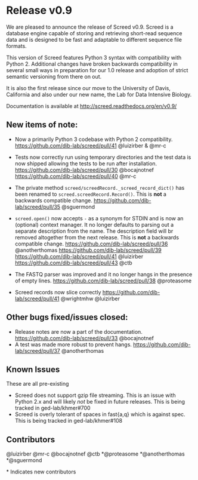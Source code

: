 
# Release v0.9

We are pleased to announce the release of Screed v0.9. Screed is a database
engine capable of storing and retrieving short-read sequence data and is
designed to be fast and adaptable to different sequence file formats.

This version of Screed features Python 3 syntax with compatibility with Python 2. Additional changes have broken backwards compatibility in several small ways in preparation for our 1.0 release and adoption of strict semantic versioning from there on out.

It is also the first release since our move to the University of Davis, California and also under our new name, the Lab for Data Intensive Biology.

Documentation is available at http://screed.readthedocs.org/en/v0.9/

## New items of note:

- Now a primarily Python 3 codebase with Python 2 compatibility. https://github.com/dib-lab/screed/pull/41 @luizirber & @mr-c

- Tests now correctly run using temporary directories and the test data is now shipped allowing the tests to be run after installation. https://github.com/dib-lab/screed/pull/30 @bocajnotnef https://github.com/dib-lab/screed/pull/40 @mr-c
- The private method `screed/screedRecord._screed_record_dict()` has been renamed to `screed.screedRecord.Record()`. This is **not** a backwards compatible change. https://github.com/dib-lab/screed/pull/35 @sguermond
- `screed.open()` now accepts `-` as a synonym for STDIN and is now an (optional) context manager. It no longer defaults to parsing out a separate description from the name. The description field will br removed altogether from the next release. This is **not** a backwards compatible change. https://github.com/dib-lab/screed/pull/36 @anotherthomas  https://github.com/dib-lab/screed/pull/39 https://github.com/dib-lab/screed/pull/41 @luizirber https://github.com/dib-lab/screed/pull/43 @ctb 
- The FASTQ parser was improved and it no longer hangs in the presence of empty lines. https://github.com/dib-lab/screed/pull/38 @proteasome
- Screed records now slice correctly https://github.com/dib-lab/screed/pull/41 @wrightmhw @luizirber 


## Other bugs fixed/issues closed:

- Release notes are now a part of the documentation. https://github.com/dib-lab/screed/pull/33 @bocajnotnef 
- A test was made more robust to prevent hangs. https://github.com/dib-lab/screed/pull/37 @anotherthomas 

## Known Issues

These are all pre-existing

 - Screed does not support gzip file streaming. This is an issue with Python 2.x and will likely *not* be fixed in future releases. This is being tracked in ged-lab/khmer#700
 - Screed is overly tolerant of spaces in fast{a,q} which is against spec. This is being tracked in ged-lab/khmer#108
 
## Contributors

@luizirber @mr-c @bocajnotnef @ctb \*@proteasome \*@anotherthomas \*@sguermond 

\* Indicates new contributors
